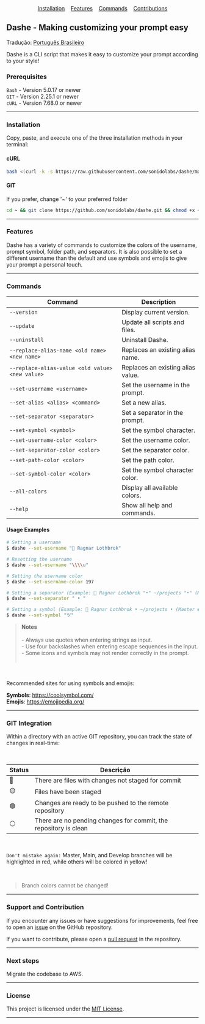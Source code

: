 <div align="center">
  <a href="#installation">Installation</a> 
  &nbsp;&nbsp;
  <a href="#features">Features</a> 
  &nbsp;&nbsp;
  <a href="#commands">Commands</a>
  &nbsp;&nbsp;
  <a href="#support-and-contribution">Contributions</a>
</div>

## Dashe - Making customizing your prompt easy

Tradução: [Português Brasileiro](./README.pt-BR.md)

Dashe is a CLI script that makes it easy to customize your prompt according to your style!

### Prerequisites

`Bash` - Version 5.0.17 or newer <br>
`GIT` - Version 2.25.1 or newer <br>
`cURL` - Version 7.68.0 or newer

---

### Installation

Copy, paste, and execute one of the three installation methods in your terminal:

#### cURL
```bash
bash <(curl -k -s https://raw.githubusercontent.com/sonidolabs/dashe/master/install.sh)
```

#### GIT
If you prefer, change '~' to your preferred folder
```bash
cd ~ && git clone https://github.com/sonidolabs/dashe.git && chmod +x ~/dashe/install.sh && ~/dashe/install.sh
```
---

### Features

Dashe has a variety of commands to customize the colors of the username, prompt symbol, folder path, and separators. It is also possible to set a different username than the default and use symbols and emojis to give your prompt a personal touch.

---

### Commands

| Command                                               | Description                            |
| -----------                                           | -----------                            |
| `--version`                                           | Display current version.               |
| `--update`                                            | Update all scripts and files.          |
| `--uninstall`                                         | Uninstall Dashe.                       |
| `--replace-alias-name <old name> <new name>`          | Replaces an existing alias name.       |
| `--replace-alias-value <old value> <new value>`       | Replaces an existing alias value.      |
| `--set-username <username>`                           | Set the username in the prompt.        |
| `--set-alias <alias> <command>`                       | Set a new alias.                       |
| `--set-separator <separator>`                         | Set a separator in the prompt.         |
| `--set-symbol <symbol>`                               | Set the symbol character.              |
| `--set-username-color <color>`                        | Set the username color.                |
| `--set-separator-color <color>`                       | Set the separator color.               |
| `--set-path-color <color>`                            | Set the path color.                    |
| `--set-symbol-color <color>`                          | Set the symbol character color.        |
| `--all-colors`                                        | Display all available colors.          |
| `--help`                                              | Show all help and commands.            |

#### Usage Examples

```bash
# Setting a username
$ dashe --set-username "👑 Ragnar Lothbrok"

# Resetting the username
$ dashe --set-username "\\\\u"

# Setting the username color
$ dashe --set-username-color 197

# Setting a separator (Example: 👑 Ragnar Lothbrok "•" ~/projects "•" (Master ●) ツ)
$ dashe --set-separator " • "

# Setting a symbol (Example: 👑 Ragnar Lothbrok • ~/projects • (Master ●) "ツ")
$ dashe --set-symbol "ツ"
```

> **Notes** <br><br>
> \- Always use quotes when entering strings as input.<br>
> \- Use four backslashes when entering escape sequences in the input.<br>
> \- Some icons and symbols may not render correctly in the prompt.<br><br>

<br>

Recommended sites for using symbols and emojis:

**Symbols**: https://coolsymbol.com/ <br>
**Emojis**: https://emojipedia.org/

---

### GIT Integration

Within a directory with an active GIT repository, you can track the state of changes in real-time:

<br>

| Status      | Descrição |
| ----------- | ----------- |
| 🔴 | There are files with changes not staged for commit |
| 🟡 | Files have been staged |
| 🟢 | Changes are ready to be pushed to the remote repository |
| ⚪ | There are no pending changes for commit, the repository is clean |

<br>

`Don't mistake again:` Master, Main, and Develop branches will be highlighted in red, while others will be colored in yellow!

<br>

> Branch colors cannot be changed!

---

### Support and Contribution

If you encounter any issues or have suggestions for improvements, feel free to open an [issue](https://github.com/sonidolabs/dashe/issues) on the GitHub repository.

If you want to contribute, please open a [pull request](https://github.com/sonidolabs/dashe/pulls) in the repository.

---

### Next steps

Migrate the codebase to AWS.

---

### License

This project is licensed under the [MIT License](https://opensource.org/licenses/MIT).

---
